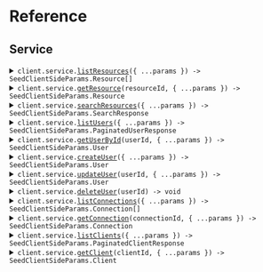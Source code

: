 # Reference

## Service

<details><summary><code>client.service.<a href="/src/api/resources/service/client/Client.ts">listResources</a>({ ...params }) -> SeedClientSideParams.Resource[]</code></summary>
<dl>
<dd>

#### 📝 Description

<dl>
<dd>

<dl>
<dd>

List resources with pagination

</dd>
</dl>
</dd>
</dl>

#### 🔌 Usage

<dl>
<dd>

<dl>
<dd>

```typescript
await client.service.listResources({
    page: 1,
    per_page: 1,
    sort: "created_at",
    order: "desc",
    include_totals: true,
    fields: "fields",
    search: "search",
});
```

</dd>
</dl>
</dd>
</dl>

#### ⚙️ Parameters

<dl>
<dd>

<dl>
<dd>

**request:** `SeedClientSideParams.ListResourcesRequest`

</dd>
</dl>

<dl>
<dd>

**requestOptions:** `Service.RequestOptions`

</dd>
</dl>
</dd>
</dl>

</dd>
</dl>
</details>

<details><summary><code>client.service.<a href="/src/api/resources/service/client/Client.ts">getResource</a>(resourceId, { ...params }) -> SeedClientSideParams.Resource</code></summary>
<dl>
<dd>

#### 📝 Description

<dl>
<dd>

<dl>
<dd>

Get a single resource

</dd>
</dl>
</dd>
</dl>

#### 🔌 Usage

<dl>
<dd>

<dl>
<dd>

```typescript
await client.service.getResource("resourceId", {
    include_metadata: true,
    format: "json",
});
```

</dd>
</dl>
</dd>
</dl>

#### ⚙️ Parameters

<dl>
<dd>

<dl>
<dd>

**resourceId:** `string`

</dd>
</dl>

<dl>
<dd>

**request:** `SeedClientSideParams.GetResourceRequest`

</dd>
</dl>

<dl>
<dd>

**requestOptions:** `Service.RequestOptions`

</dd>
</dl>
</dd>
</dl>

</dd>
</dl>
</details>

<details><summary><code>client.service.<a href="/src/api/resources/service/client/Client.ts">searchResources</a>({ ...params }) -> SeedClientSideParams.SearchResponse</code></summary>
<dl>
<dd>

#### 📝 Description

<dl>
<dd>

<dl>
<dd>

Search resources with complex parameters

</dd>
</dl>
</dd>
</dl>

#### 🔌 Usage

<dl>
<dd>

<dl>
<dd>

```typescript
await client.service.searchResources({
    limit: 1,
    offset: 1,
    query: "query",
    filters: {
        filters: {
            key: "value",
        },
    },
});
```

</dd>
</dl>
</dd>
</dl>

#### ⚙️ Parameters

<dl>
<dd>

<dl>
<dd>

**request:** `SeedClientSideParams.SearchResourcesRequest`

</dd>
</dl>

<dl>
<dd>

**requestOptions:** `Service.RequestOptions`

</dd>
</dl>
</dd>
</dl>

</dd>
</dl>
</details>

<details><summary><code>client.service.<a href="/src/api/resources/service/client/Client.ts">listUsers</a>({ ...params }) -> SeedClientSideParams.PaginatedUserResponse</code></summary>
<dl>
<dd>

#### 📝 Description

<dl>
<dd>

<dl>
<dd>

List or search for users

</dd>
</dl>
</dd>
</dl>

#### 🔌 Usage

<dl>
<dd>

<dl>
<dd>

```typescript
await client.service.listUsers({
    page: 1,
    per_page: 1,
    include_totals: true,
    sort: "sort",
    connection: "connection",
    q: "q",
    search_engine: "search_engine",
    fields: "fields",
});
```

</dd>
</dl>
</dd>
</dl>

#### ⚙️ Parameters

<dl>
<dd>

<dl>
<dd>

**request:** `SeedClientSideParams.ListUsersRequest`

</dd>
</dl>

<dl>
<dd>

**requestOptions:** `Service.RequestOptions`

</dd>
</dl>
</dd>
</dl>

</dd>
</dl>
</details>

<details><summary><code>client.service.<a href="/src/api/resources/service/client/Client.ts">getUserById</a>(userId, { ...params }) -> SeedClientSideParams.User</code></summary>
<dl>
<dd>

#### 📝 Description

<dl>
<dd>

<dl>
<dd>

Get a user by ID

</dd>
</dl>
</dd>
</dl>

#### 🔌 Usage

<dl>
<dd>

<dl>
<dd>

```typescript
await client.service.getUserById("userId", {
    fields: "fields",
    include_fields: true,
});
```

</dd>
</dl>
</dd>
</dl>

#### ⚙️ Parameters

<dl>
<dd>

<dl>
<dd>

**userId:** `string`

</dd>
</dl>

<dl>
<dd>

**request:** `SeedClientSideParams.GetUserRequest`

</dd>
</dl>

<dl>
<dd>

**requestOptions:** `Service.RequestOptions`

</dd>
</dl>
</dd>
</dl>

</dd>
</dl>
</details>

<details><summary><code>client.service.<a href="/src/api/resources/service/client/Client.ts">createUser</a>({ ...params }) -> SeedClientSideParams.User</code></summary>
<dl>
<dd>

#### 📝 Description

<dl>
<dd>

<dl>
<dd>

Create a new user

</dd>
</dl>
</dd>
</dl>

#### 🔌 Usage

<dl>
<dd>

<dl>
<dd>

```typescript
await client.service.createUser({
    email: "email",
    email_verified: true,
    username: "username",
    password: "password",
    phone_number: "phone_number",
    phone_verified: true,
    user_metadata: {
        user_metadata: {
            key: "value",
        },
    },
    app_metadata: {
        app_metadata: {
            key: "value",
        },
    },
    connection: "connection",
});
```

</dd>
</dl>
</dd>
</dl>

#### ⚙️ Parameters

<dl>
<dd>

<dl>
<dd>

**request:** `SeedClientSideParams.CreateUserRequest`

</dd>
</dl>

<dl>
<dd>

**requestOptions:** `Service.RequestOptions`

</dd>
</dl>
</dd>
</dl>

</dd>
</dl>
</details>

<details><summary><code>client.service.<a href="/src/api/resources/service/client/Client.ts">updateUser</a>(userId, { ...params }) -> SeedClientSideParams.User</code></summary>
<dl>
<dd>

#### 📝 Description

<dl>
<dd>

<dl>
<dd>

Update a user

</dd>
</dl>
</dd>
</dl>

#### 🔌 Usage

<dl>
<dd>

<dl>
<dd>

```typescript
await client.service.updateUser("userId", {
    email: "email",
    email_verified: true,
    username: "username",
    phone_number: "phone_number",
    phone_verified: true,
    user_metadata: {
        user_metadata: {
            key: "value",
        },
    },
    app_metadata: {
        app_metadata: {
            key: "value",
        },
    },
    password: "password",
    blocked: true,
});
```

</dd>
</dl>
</dd>
</dl>

#### ⚙️ Parameters

<dl>
<dd>

<dl>
<dd>

**userId:** `string`

</dd>
</dl>

<dl>
<dd>

**request:** `SeedClientSideParams.UpdateUserRequest`

</dd>
</dl>

<dl>
<dd>

**requestOptions:** `Service.RequestOptions`

</dd>
</dl>
</dd>
</dl>

</dd>
</dl>
</details>

<details><summary><code>client.service.<a href="/src/api/resources/service/client/Client.ts">deleteUser</a>(userId) -> void</code></summary>
<dl>
<dd>

#### 📝 Description

<dl>
<dd>

<dl>
<dd>

Delete a user

</dd>
</dl>
</dd>
</dl>

#### 🔌 Usage

<dl>
<dd>

<dl>
<dd>

```typescript
await client.service.deleteUser("userId");
```

</dd>
</dl>
</dd>
</dl>

#### ⚙️ Parameters

<dl>
<dd>

<dl>
<dd>

**userId:** `string`

</dd>
</dl>

<dl>
<dd>

**requestOptions:** `Service.RequestOptions`

</dd>
</dl>
</dd>
</dl>

</dd>
</dl>
</details>

<details><summary><code>client.service.<a href="/src/api/resources/service/client/Client.ts">listConnections</a>({ ...params }) -> SeedClientSideParams.Connection[]</code></summary>
<dl>
<dd>

#### 📝 Description

<dl>
<dd>

<dl>
<dd>

List all connections

</dd>
</dl>
</dd>
</dl>

#### 🔌 Usage

<dl>
<dd>

<dl>
<dd>

```typescript
await client.service.listConnections({
    strategy: "strategy",
    name: "name",
    fields: "fields",
});
```

</dd>
</dl>
</dd>
</dl>

#### ⚙️ Parameters

<dl>
<dd>

<dl>
<dd>

**request:** `SeedClientSideParams.ListConnectionsRequest`

</dd>
</dl>

<dl>
<dd>

**requestOptions:** `Service.RequestOptions`

</dd>
</dl>
</dd>
</dl>

</dd>
</dl>
</details>

<details><summary><code>client.service.<a href="/src/api/resources/service/client/Client.ts">getConnection</a>(connectionId, { ...params }) -> SeedClientSideParams.Connection</code></summary>
<dl>
<dd>

#### 📝 Description

<dl>
<dd>

<dl>
<dd>

Get a connection by ID

</dd>
</dl>
</dd>
</dl>

#### 🔌 Usage

<dl>
<dd>

<dl>
<dd>

```typescript
await client.service.getConnection("connectionId", {
    fields: "fields",
});
```

</dd>
</dl>
</dd>
</dl>

#### ⚙️ Parameters

<dl>
<dd>

<dl>
<dd>

**connectionId:** `string`

</dd>
</dl>

<dl>
<dd>

**request:** `SeedClientSideParams.GetConnectionRequest`

</dd>
</dl>

<dl>
<dd>

**requestOptions:** `Service.RequestOptions`

</dd>
</dl>
</dd>
</dl>

</dd>
</dl>
</details>

<details><summary><code>client.service.<a href="/src/api/resources/service/client/Client.ts">listClients</a>({ ...params }) -> SeedClientSideParams.PaginatedClientResponse</code></summary>
<dl>
<dd>

#### 📝 Description

<dl>
<dd>

<dl>
<dd>

List all clients/applications

</dd>
</dl>
</dd>
</dl>

#### 🔌 Usage

<dl>
<dd>

<dl>
<dd>

```typescript
await client.service.listClients({
    fields: "fields",
    include_fields: true,
    page: 1,
    per_page: 1,
    include_totals: true,
    is_global: true,
    is_first_party: true,
    app_type: ["app_type", "app_type"],
});
```

</dd>
</dl>
</dd>
</dl>

#### ⚙️ Parameters

<dl>
<dd>

<dl>
<dd>

**request:** `SeedClientSideParams.ListClientsRequest`

</dd>
</dl>

<dl>
<dd>

**requestOptions:** `Service.RequestOptions`

</dd>
</dl>
</dd>
</dl>

</dd>
</dl>
</details>

<details><summary><code>client.service.<a href="/src/api/resources/service/client/Client.ts">getClient</a>(clientId, { ...params }) -> SeedClientSideParams.Client</code></summary>
<dl>
<dd>

#### 📝 Description

<dl>
<dd>

<dl>
<dd>

Get a client by ID

</dd>
</dl>
</dd>
</dl>

#### 🔌 Usage

<dl>
<dd>

<dl>
<dd>

```typescript
await client.service.getClient("clientId", {
    fields: "fields",
    include_fields: true,
});
```

</dd>
</dl>
</dd>
</dl>

#### ⚙️ Parameters

<dl>
<dd>

<dl>
<dd>

**clientId:** `string`

</dd>
</dl>

<dl>
<dd>

**request:** `SeedClientSideParams.GetClientRequest`

</dd>
</dl>

<dl>
<dd>

**requestOptions:** `Service.RequestOptions`

</dd>
</dl>
</dd>
</dl>

</dd>
</dl>
</details>

